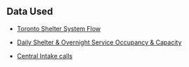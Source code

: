 ## Data Used

- [Toronto Shelter System Flow](https://open.toronto.ca/dataset/toronto-shelter-system-flow/)

- [Daily Shelter & Overnight Service Occupancy & Capacity](https://open.toronto.ca/dataset/daily-shelter-overnight-service-occupancy-capacity/)

- [Central Intake calls](https://open.toronto.ca/dataset/central-intake-calls/)
